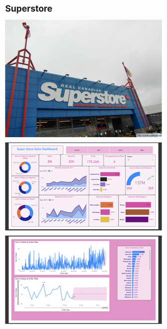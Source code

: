 # Superstore
![](https://github.com/dainik-ui/Superstore/blob/main/superstore3.jpg)



![](https://github.com/dainik-ui/Superstore/blob/main/Screenshot%202025-01-05%20193221.png)


![](https://github.com/dainik-ui/Superstore/blob/main/Screenshot%202025-01-05%20193239.png)
